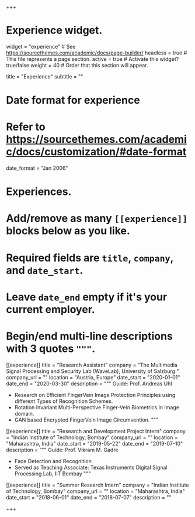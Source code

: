 +++
# Experience widget.
widget = "experience"  # See https://sourcethemes.com/academic/docs/page-builder/
headless = true  # This file represents a page section.
active = true  # Activate this widget? true/false
weight = 40  # Order that this section will appear.

title = "Experience"
subtitle = ""

# Date format for experience
#   Refer to https://sourcethemes.com/academic/docs/customization/#date-format
date_format = "Jan 2006"

# Experiences.
#   Add/remove as many `[[experience]]` blocks below as you like.
#   Required fields are `title`, `company`, and `date_start`.
#   Leave `date_end` empty if it's your current employer.
#   Begin/end multi-line descriptions with 3 quotes `"""`.
[[experience]]
  title = "Research Assistant"
  company = "The Multimedia Signal Processing and Security Lab (WaveLab), University of Salzburg "
  company_url = ""
  location = "Austria, Europe"
  date_start = "2020-01-01"
  date_end = "2020-03-30"
  description = """
  Guide: Prof. Andreas Uhl

  * Research on Efficient FingerVein Image Protection Principles using different Types of Recognition Schemes.
  * Rotation Invariant Multi-Perspective Finger-Vein Biometrics in Image domain.
  * GAN based Encrypted FingerVein Image Circumvention.
  """

[[experience]]
  title = "Research and Development Project Intern"
  company = "Indian Institute of Technology, Bombay"
  company_url = ""
  location = "Maharashtra, India"
  date_start = "2019-05-22"
  date_end = "2019-07-10"
  description = """
  Guide: Prof. Vikram M. Gadre

  * Face Detection and Recognition
  * Served as Teaching Associate: Texas Instruments Digital Signal Processing Lab, IIT Bombay
  """

[[experience]]
  title = "Summer Research Intern"
  company = "Indian Institute of Technology, Bombay"
  company_url = ""
  location = "Maharashtra, India"
  date_start = "2018-06-01"
  date_end = "2018-07-07"
  description = ""



+++




